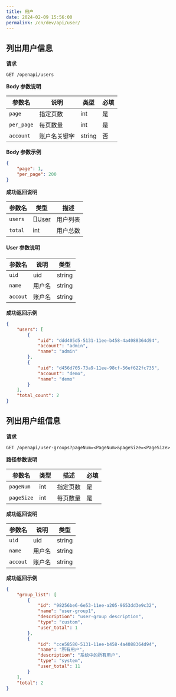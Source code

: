 ```yaml
---
title: 用户
date: 2024-02-09 15:56:00
permalink: /cn/dev/api/user/
---
```


## 列出用户信息

**请求**

```
GET /openapi/users
```

**Body 参数说明**

|参数名|说明|类型|必填|
|----------------|-------------------|---|---|
|`page`  |指定页数|int|是|
|`per_page` |每页数量| int|是|
|`account` |账户名关键字| string|否|

**Body 参数示例**

``` json
{
    "page": 1,
    "per_page": 200
}
```

**成功返回说明**

| 参数名     | 类型                    | 描述     |
| ---------- | ----------------------- | -------- |
| `users` | [][User](#user-1) | 用户列表 |
| `total`    | int                     | 用户总数 |

<h4 id="user-1">User 参数说明</h4>

| 参数名          | 说明                                                         | 类型   |
| --------------- | ------------------------------------------------------------ | ------ |
| `uid`      |   uid                                                   | string |
| `name`     | 用户名                                                     | string |
| `accout`   | 账户名                                                         | string |

**成功返回示例**

```json
{
    "users": [
        {
            "uid": "ddd405d5-5131-11ee-b458-4a4088364d94",
            "account": "admin",
            "name": "admin"        
        },
        {
            "uid": "d456d705-73a9-11ee-98cf-56ef622fc735",
            "account": "demo",
            "name": "demo"            
        }        
    ],
    "total_count": 2
}
```

## 列出用户组信息

**请求**

```
GET /openapi/user-groups?pageNum=<PageNum>&pageSize=<PageSize>
```

**路径参数说明**

| 参数名        | 类型   | 描述     | 必填 |
| ------------- | ------ | -------- | ---- |
| `pageNum` | int | 指定页数 | 是   |
| `pageSize` | int | 每页数量 | 是   |


**成功返回说明**

| 参数名          | 说明                                                         | 类型   |
| --------------- | ------------------------------------------------------------ | ------ |
| `uid`      |   uid                                                   | string |
| `name`     | 用户名                                                     | string |
| `accout`   | 账户名                                                         | string |

**成功返回示例**

```json
{
    "group_list": [
        {
            "id": "98256be6-6e53-11ee-a205-9653dd3e9c32",
            "name": "user-group1",
            "description": "user-group description",
            "type": "custom",
            "user_total": 1
        },
        {
            "id": "cce58580-5131-11ee-b458-4a4088364d94",
            "name": "所有用户",
            "description": "系统中的所有用户",
            "type": "system",
            "user_total": 11
        }
    ],
    "total": 2
}
```


